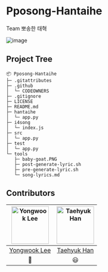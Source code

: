 # Pposong-Hantaihe

Team 뽀송한 태혁

![image](https://user-images.githubusercontent.com/46441280/172790103-b6a6a587-e84c-4f71-bb46-13fac430c65c.png)

## Project Tree

```
📦 Pposong-Hantaihe
├─ .gitattributes
├─ .github
│  └─ CODEOWNERS
├─ .gitignore
├─ LICENSE
├─ README.md
├─ hantaihe
│  └─ app.py
├─ i4song
│  └─ index.js
├─ src
│  └─ app.py
├─ test
│  └─ app.py
└─ tools
   ├─ baby-goat.PNG
   ├─ post-generate-lyric.sh
   ├─ pre-generate-lyric.sh
   └─ song-lyrics.md
```

## Contributors
	
|<img alt="Yongwook Lee" src="https://avatars.githubusercontent.com/u/46441280?v=4" width="100"/> | <img alt="Taehyuk Han" src="https://avatars.githubusercontent.com/u/80453189?v=4" width="100"/> |
|:-----:|:-----:|
| [Yongwook Lee](https://github.com/i4song) | [Taehyuk Han](https://github.com/hantaihe)  |
| 🛁 | 😃 |
